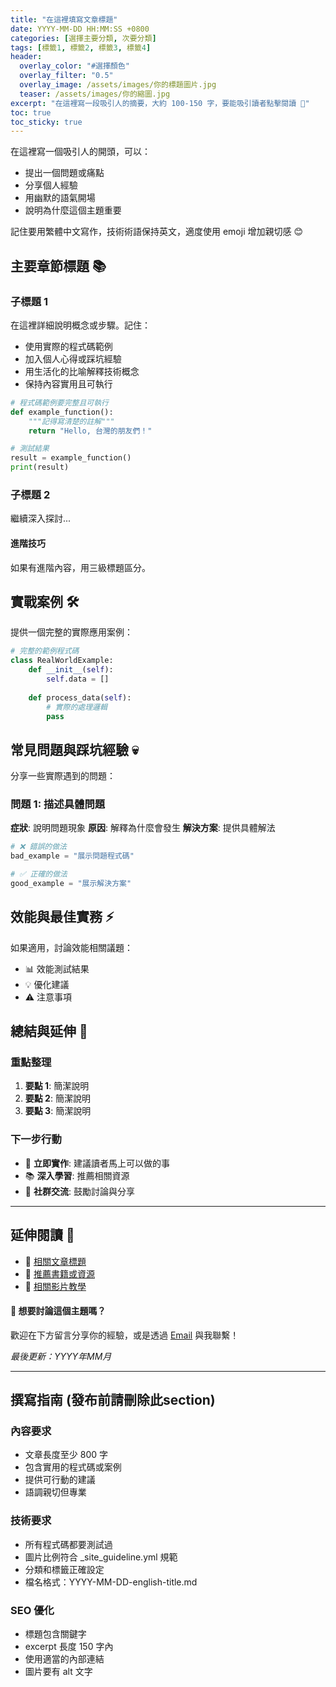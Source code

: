 ```yaml
---
title: "在這裡填寫文章標題"
date: YYYY-MM-DD HH:MM:SS +0800
categories: [選擇主要分類, 次要分類]
tags: [標籤1, 標籤2, 標籤3, 標籤4]
header:
  overlay_color: "#選擇顏色"
  overlay_filter: "0.5"
  overlay_image: /assets/images/你的標題圖片.jpg
  teaser: /assets/images/你的縮圖.jpg
excerpt: "在這裡寫一段吸引人的摘要，大約 100-150 字，要能吸引讀者點擊閱讀 🚀"
toc: true
toc_sticky: true
---
```


在這裡寫一個吸引人的開頭，可以：
- 提出一個問題或痛點
- 分享個人經驗
- 用幽默的語氣開場
- 說明為什麼這個主題重要

記住要用繁體中文寫作，技術術語保持英文，適度使用 emoji 增加親切感 😊

<!--more-->

## 主要章節標題 📚

### 子標題 1

在這裡詳細說明概念或步驟。記住：

- 使用實際的程式碼範例
- 加入個人心得或踩坑經驗  
- 用生活化的比喻解釋技術概念
- 保持內容實用且可執行

```python
# 程式碼範例要完整且可執行
def example_function():
    """記得寫清楚的註解"""
    return "Hello, 台灣的朋友們！"

# 測試結果
result = example_function()
print(result)
```

### 子標題 2

繼續深入探討...

#### 進階技巧

如果有進階內容，用三級標題區分。

## 實戰案例 🛠️

提供一個完整的實際應用案例：

```python
# 完整的範例程式碼
class RealWorldExample:
    def __init__(self):
        self.data = []
    
    def process_data(self):
        # 實際的處理邏輯
        pass
```

## 常見問題與踩坑經驗 💀

分享一些實際遇到的問題：

### 問題 1: 描述具體問題
**症狀**: 說明問題現象
**原因**: 解釋為什麼會發生
**解決方案**: 提供具體解法

```python
# ❌ 錯誤的做法
bad_example = "展示問題程式碼"

# ✅ 正確的做法  
good_example = "展示解決方案"
```

## 效能與最佳實務 ⚡

如果適用，討論效能相關議題：

- 📊 效能測試結果
- 💡 優化建議
- ⚠️ 注意事項

## 總結與延伸 🎯

### 重點整理
1. **要點 1**: 簡潔說明
2. **要點 2**: 簡潔說明
3. **要點 3**: 簡潔說明

### 下一步行動
- 🔨 **立即實作**: 建議讀者馬上可以做的事
- 📚 **深入學習**: 推薦相關資源
- 🤝 **社群交流**: 鼓勵討論與分享

---

## 延伸閱讀 📖

- 📝 [相關文章標題](連結)
- 📖 [推薦書籍或資源](連結)
- 🎥 [相關影片教學](連結)

<div class="notice--info">
  <h4>💬 想要討論這個主題嗎？</h4>
  <p>歡迎在下方留言分享你的經驗，或是透過 <a href="mailto:magic83w@gmail.com">Email</a> 與我聯繫！</p>
</div>

*最後更新：YYYY年MM月*

---

## 撰寫指南 (發布前請刪除此section)

### 內容要求
- 文章長度至少 800 字
- 包含實用的程式碼或案例
- 提供可行動的建議
- 語調親切但專業

### 技術要求  
- 所有程式碼都要測試過
- 圖片比例符合 _site_guideline.yml 規範
- 分類和標籤正確設定
- 檔名格式：YYYY-MM-DD-english-title.md

### SEO 優化
- 標題包含關鍵字
- excerpt 長度 150 字內
- 使用適當的內部連結
- 圖片要有 alt 文字